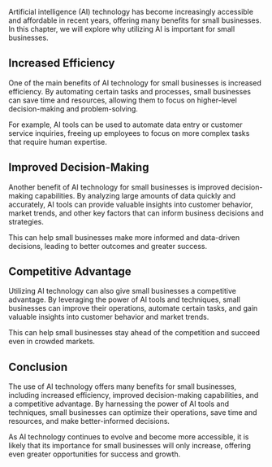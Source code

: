 
Artificial intelligence (AI) technology has become increasingly accessible and affordable in recent years, offering many benefits for small businesses. In this chapter, we will explore why utilizing AI is important for small businesses.

Increased Efficiency
--------------------

One of the main benefits of AI technology for small businesses is increased efficiency. By automating certain tasks and processes, small businesses can save time and resources, allowing them to focus on higher-level decision-making and problem-solving.

For example, AI tools can be used to automate data entry or customer service inquiries, freeing up employees to focus on more complex tasks that require human expertise.

Improved Decision-Making
------------------------

Another benefit of AI technology for small businesses is improved decision-making capabilities. By analyzing large amounts of data quickly and accurately, AI tools can provide valuable insights into customer behavior, market trends, and other key factors that can inform business decisions and strategies.

This can help small businesses make more informed and data-driven decisions, leading to better outcomes and greater success.

Competitive Advantage
---------------------

Utilizing AI technology can also give small businesses a competitive advantage. By leveraging the power of AI tools and techniques, small businesses can improve their operations, automate certain tasks, and gain valuable insights into customer behavior and market trends.

This can help small businesses stay ahead of the competition and succeed even in crowded markets.

Conclusion
----------

The use of AI technology offers many benefits for small businesses, including increased efficiency, improved decision-making capabilities, and a competitive advantage. By harnessing the power of AI tools and techniques, small businesses can optimize their operations, save time and resources, and make better-informed decisions.

As AI technology continues to evolve and become more accessible, it is likely that its importance for small businesses will only increase, offering even greater opportunities for success and growth.

